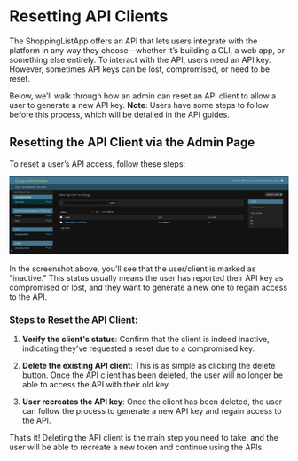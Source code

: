 # Resetting API Clients

The ShoppingListApp offers an API that lets users integrate with the platform in any way they choose—whether it’s building a CLI, a web app, or something else entirely. To interact with the API, users need an API key. However, sometimes API keys can be lost, compromised, or need to be reset.

Below, we’ll walk through how an admin can reset an API client to allow a user to generate a new API key. **Note**: Users have some steps to follow before this process, which will be detailed in the API guides.

## Resetting the API Client via the Admin Page

To reset a user’s API access, follow these steps:

![Admin Page for API Clients](./assets/image.png)

In the screenshot above, you’ll see that the user/client is marked as "inactive." This status usually means the user has reported their API key as compromised or lost, and they want to generate a new one to regain access to the API.

### Steps to Reset the API Client:

1. **Verify the client's status**: Confirm that the client is indeed inactive, indicating they’ve requested a reset due to a compromised key.
   
2. **Delete the existing API client**: This is as simple as clicking the delete button. Once the API client has been deleted, the user will no longer be able to access the API with their old key.

3. **User recreates the API key**: Once the client has been deleted, the user can follow the process to generate a new API key and regain access to the API.

That’s it! Deleting the API client is the main step you need to take, and the user will be able to recreate a new token and continue using the APIs.
